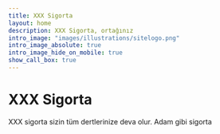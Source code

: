 ```yaml
---
title: XXX Sigorta
layout: home
description: XXX Sigorta, ortağınız
intro_image: "images/illustrations/sitelogo.png"
intro_image_absolute: true
intro_image_hide_on_mobile: true
show_call_box: true
---
```


# XXX Sigorta

XXX sigorta sizin tüm dertlerinize deva olur. Adam gibi sigorta
